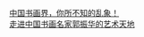   
[中国书画界，你所不知的乱象！](http://www.dianyue.me/archives/546/oitnsyx2l6cki5dv/)  
[走进中国书画名家郭振华的艺术天地](http://www.dianyue.me/archives/625/qyzz6uebuo9kz486/)